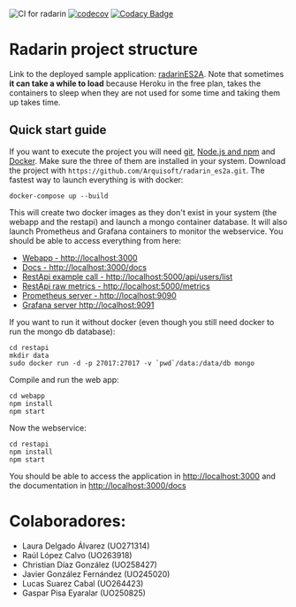 ![CI for radarin](https://github.com/arquisoft/radarin_es2a/workflows/CI%20for%20radarin/badge.svg)
[![codecov](https://codecov.io/gh/Arquisoft/radarin_es2a/branch/master/graph/badge.svg?token=CRDOYO41JE)](https://codecov.io/gh/Arquisoft/radarin_es2a)
[![Codacy Badge](https://app.codacy.com/project/badge/Grade/080ff16fa1c140ad8eace3f1129ff40e)](https://www.codacy.com/gh/Arquisoft/radarin_es2a/dashboard?utm_source=github.com&amp;utm_medium=referral&amp;utm_content=Arquisoft/radarin_es2a&amp;utm_campaign=Badge_Grade)

# Radarin project structure
Link to the deployed sample application: [radarinES2A](https://radarines2awebapp.herokuapp.com/). Note that sometimes **it can take a while to load** because Heroku in the free plan, takes the containers to sleep when they are not used for some time and taking them up takes time.

## Quick start guide
If you want to execute the project you will need [git](https://git-scm.com/downloads), [Node.js and npm](https://www.npmjs.com/get-npm) and [Docker](https://docs.docker.com/get-docker/). Make sure the three of them are installed in your system. Download the project with `https://github.com/Arquisoft/radarin_es2a.git`. The fastest way to launch everything is with docker:
```
docker-compose up --build
```
This will create two docker images as they don't exist in your system (the webapp and the restapi) and launch a mongo container database. It will also launch Prometheus and Grafana containers to monitor the webservice. You should be able to access everything from here:
 - [Webapp - http://localhost:3000](http://localhost:3000)
 - [Docs - http://localhost:3000/docs](http://localhost:3000/docs)
 - [RestApi example call - http://localhost:5000/api/users/list](http://localhost:5000/api/users/list)
 - [RestApi raw metrics - http://localhost:5000/metrics](http://localhost:5000/metrics)
 - [Prometheus server - http://localhost:9090](http://localhost:9090)
 - [Grafana server http://localhost:9091](http://localhost:9091)
 
If you want to run it without docker (even though you still need docker to run the mongo db database):
```
cd restapi
mkdir data
sudo docker run -d -p 27017:27017 -v `pwd`/data:/data/db mongo
```
Compile and run the web app:
```
cd webapp
npm install
npm start
```
Now the webservice:
```
cd restapi
npm install
npm start
```
You should be able to access the application in [http://localhost:3000](http://localhost:3000) and the documentation in [http://localhost:3000/docs](http://localhost:3000/docs)

# Colaboradores:
- Laura Delgado Álvarez (UO271314) 
- Raúl López Calvo (UO263918)
- Christian Díaz González (UO258427)
- Javier González Fernández (UO245020)
- Lucas Suarez Cabal (UO264423)
- Gaspar Pisa Eyaralar (UO250825)